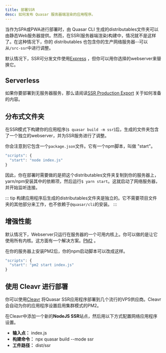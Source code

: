 ```yaml
---
title: 部署SSR
desc: 如何发布 Quasar 服务器端渲染的应用程序。
---
```

当作为SPA或PWA进行部署时，由 Quasar CLI 生成的distributables文件夹可以由静态Web服务器提供。然而，在SSR(服务器端渲染)构建中，情况就不是这样了。在这种情况下，你的 distributables 也包含你的生产网络服务器--可以从`/src-ssr`中进行调整。

默认情况下，SSR可分发文件使用[Express](https://expressjs.com/) ，但你可以用你选择的webserver来替换它。

## Serverless <q-badge align="top" color="brand-primary" label="@quasar/app v3.2+" />

如果你要部署到无服务器服务，那么请阅读[SSR Production Export](/quasar-cli/developing-ssr/ssr-production-export) 关于如何准备的内容。

## 分布式文件夹
在SSR模式下构建你的应用程序(`$ quasar build -m ssr`)后，生成的文件夹包含了一个独立的webserver，并为SSR服务进行了调整。

你会注意到它包含一个`package.json`文件。它有一个npm脚本，叫做 "start"。

```js
"scripts": {
  "start": "node index.js"
}
```

因此，你在部署时需要做的是把这个distributables文件夹复制到你的服务器上，yarn/npm安装其中的依赖项，然后运行`$ yarn start`。这就启动了网络服务器，并开始监听连接。

::: tip
构建应用程序后生成的distributables文件夹是独立的。它不需要项目文件夹的其他部分来工作，也不依赖于`@quasar/cli`的安装。
:::

## 增强性能
默认情况下，Webserver只运行在服务器的一个可用内核上。你可以做的是让它使用所有内核。这方面有一个解决方案。[PM2](http://pm2.keymetrics.io/) 。

在你的服务器上安装PM2后，你的npm启动脚本可以改成这样。
```js
"scripts": {
  "start": "pm2 start index.js"
}
```

## 使用 Cleavr 进行部署
你可以使用[Cleavr](https://cleavr.io) 将Quasar SSR应用程序部署到几个流行的VPS供应商。Cleavr 会自动为你的应用程序设置启用集群模式的PM2。

在Cleavr中添加一个新的**NodeJS SSR**站点，然后用以下方式配置网络应用程序设置。

- **输入点：** index.js
- **构建命令：** npx quasar build --mode ssr
- **工件路径：** dist/ssr
